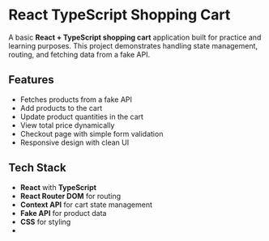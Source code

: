 # React TypeScript Shopping Cart

A basic **React + TypeScript shopping cart** application built for practice and learning purposes. This project demonstrates handling state management, routing, and fetching data from a fake API.

## Features

- Fetches products from a fake API
- Add products to the cart
- Update product quantities in the cart
- View total price dynamically
- Checkout page with simple form validation
- Responsive design with clean UI

## Tech Stack

- **React** with **TypeScript**
- **React Router DOM** for routing
- **Context API** for cart state management
- **Fake API** for product data
- **CSS** for styling
-

